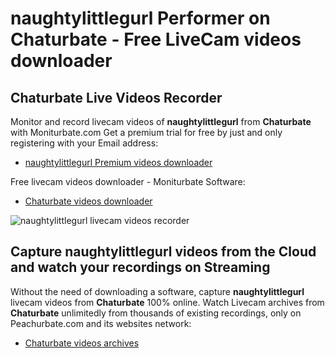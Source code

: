 # naughtylittlegurl Performer on Chaturbate - Free LiveCam videos downloader

## Chaturbate Live Videos Recorder

Monitor and record livecam videos of **naughtylittlegurl** from **Chaturbate** with Moniturbate.com
Get a premium trial for free by just and only registering with your Email address:
* [naughtylittlegurl Premium videos downloader](https://moniturbate.com/request-demo-licence-key.html)

Free livecam videos downloader - Moniturbate Software:
* [Chaturbate videos downloader](https://moniturbate.com/moniturbate-download-software.html)

![naughtylittlegurl livecam videos recorder](https://peachurnet.com/templates/moniturbate-software.png)


## Capture naughtylittlegurl videos from the Cloud and watch your recordings on Streaming

Without the need of downloading a software, capture **naughtylittlegurl** livecam videos from **Chaturbate** 100% online.
Watch Livecam archives from **Chaturbate** unlimitedly from thousands of existing recordings, only on Peachurbate.com and its websites network:
* [Chaturbate videos archives](https://peachurnet.com/)